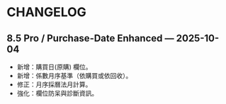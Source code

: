 # CHANGELOG

## 8.5 Pro / Purchase-Date Enhanced — 2025-10-04
- 新增：購買日(原購) 欄位。
- 新增：係數月序基準（依購買或依回收）。
- 修正：月序採曆法月計算。
- 強化：欄位防呆與診斷資訊。

